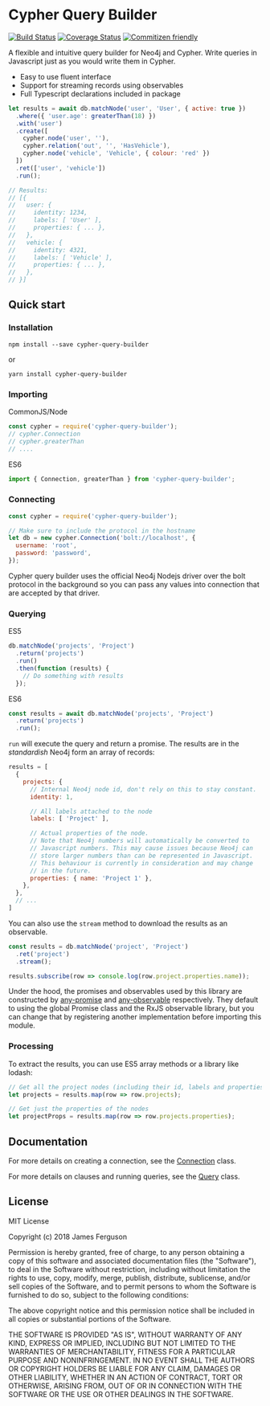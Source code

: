 # Cypher Query Builder
[![Build Status](https://travis-ci.org/jamesfer/cypher-query-builder.svg?branch=master)](https://travis-ci.org/jamesfer/cypher-query-builder)
[![Coverage Status](https://coveralls.io/repos/github/jamesfer/cypher-query-builder/badge.svg?branch=master)](https://coveralls.io/github/jamesfer/cypher-query-builder?branch=master)
[![Commitizen friendly](https://img.shields.io/badge/commitizen-friendly-brightgreen.svg)](http://commitizen.github.io/cz-cli/)

A flexible and intuitive query builder for Neo4j and Cypher.
Write queries in Javascript just as you would write them in Cypher.

- Easy to use fluent interface
- Support for streaming records using observables
- Full Typescript declarations included in package

```javascript
let results = await db.matchNode('user', 'User', { active: true })
  .where({ 'user.age': greaterThan(18) })
  .with('user')
  .create([
    cypher.node('user', ''),
    cypher.relation('out', '', 'HasVehicle'),
    cypher.node('vehicle', 'Vehicle', { colour: 'red' })
  ])
  .ret(['user', 'vehicle'])
  .run();

// Results:
// [{
//   user: {
//     identity: 1234,
//     labels: [ 'User' ],
//     properties: { ... },
//   },
//   vehicle: {
//     identity: 4321,
//     labels: [ 'Vehicle' ],
//     properties: { ... },
//   },
// }]
```

## Quick start

### Installation

```
npm install --save cypher-query-builder
```
or

```
yarn install cypher-query-builder
```

### Importing

CommonJS/Node

```javascript
const cypher = require('cypher-query-builder');
// cypher.Connection
// cypher.greaterThan
// ....
```

ES6

```javascript
import { Connection, greaterThan } from 'cypher-query-builder';
```

### Connecting

```javascript
const cypher = require('cypher-query-builder');

// Make sure to include the protocol in the hostname
let db = new cypher.Connection('bolt://localhost', {
  username: 'root',
  password: 'password',
});
```

Cypher query builder uses the official Neo4j Nodejs driver over the bolt
protocol in the background so you can pass any values into connection that
are accepted by that driver.

### Querying

ES5

```javascript
db.matchNode('projects', 'Project')
  .return('projects')
  .run()
  .then(function (results) {
    // Do something with results
  });
```

ES6

```javascript
const results = await db.matchNode('projects', 'Project')
  .return('projects')
  .run();
```

`run` will execute the query and return a promise. The results are in the
_standardish_ Neo4j form an array of records:

```javascript
results = [
  {
    projects: {
      // Internal Neo4j node id, don't rely on this to stay constant.
      identity: 1,

      // All labels attached to the node
      labels: [ 'Project' ],

      // Actual properties of the node.
      // Note that Neo4j numbers will automatically be converted to
      // Javascript numbers. This may cause issues because Neo4j can
      // store larger numbers than can be represented in Javascript.
      // This behaviour is currently in consideration and may change
      // in the future.
      properties: { name: 'Project 1' },
    },
  },
  // ...
]
```

You can also use the `stream` method to download the results as an observable.

```javascript
const results = db.matchNode('project', 'Project')
  .ret('project')
  .stream();

results.subscribe(row => console.log(row.project.properties.name));
```

Under the hood, the promises and observables used by this library are constructed
by [any-promise](https://github.com/kevinbeaty/any-promise) and 
[any-observable](https://github.com/sindresorhus/any-observable) respectively. They
default to using the global Promise class and the RxJS observable library, but you 
can change that by registering another implementation before importing this module.

### Processing

To extract the results, you can use ES5 array methods or a library like lodash:

```javascript
// Get all the project nodes (including their id, labels and properties).
let projects = results.map(row => row.projects);

// Get just the properties of the nodes
let projectProps = results.map(row => row.projects.properties);
```

## Documentation

For more details on creating a connection, see the
[Connection](http://jamesfer.me/cypher-query-builder/classes/connection.html) class.

For more details on clauses and running queries, see the
[Query](http://jamesfer.me/cypher-query-builder/classes/query.html) class.

## License

MIT License

Copyright (c) 2018 James Ferguson

Permission is hereby granted, free of charge, to any person obtaining a copy
of this software and associated documentation files (the "Software"), to deal
in the Software without restriction, including without limitation the rights
to use, copy, modify, merge, publish, distribute, sublicense, and/or sell
copies of the Software, and to permit persons to whom the Software is
furnished to do so, subject to the following conditions:

The above copyright notice and this permission notice shall be included in all
copies or substantial portions of the Software.

THE SOFTWARE IS PROVIDED "AS IS", WITHOUT WARRANTY OF ANY KIND, EXPRESS OR
IMPLIED, INCLUDING BUT NOT LIMITED TO THE WARRANTIES OF MERCHANTABILITY,
FITNESS FOR A PARTICULAR PURPOSE AND NONINFRINGEMENT. IN NO EVENT SHALL THE
AUTHORS OR COPYRIGHT HOLDERS BE LIABLE FOR ANY CLAIM, DAMAGES OR OTHER
LIABILITY, WHETHER IN AN ACTION OF CONTRACT, TORT OR OTHERWISE, ARISING FROM,
OUT OF OR IN CONNECTION WITH THE SOFTWARE OR THE USE OR OTHER DEALINGS IN THE
SOFTWARE.
